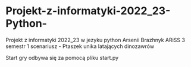# Projekt-z-informatyki-2022_23-Python-
Projekt z informatyki 2022_23 w jezyku python Arsenii Brazhnyk ARiSS 3 semestr
1 scenariusz - Ptaszek unika latających dinozawrów

Start gry odbywa się za pomocą pliku start.py
